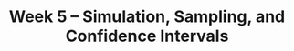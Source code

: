 ---
    title: Week 5 – Simulation, Sampling, and Confidence Intervals
    weekNumber: 5
    days:
      - date: 2025-07-28
        events:
          - name: LEC 16
            type: lecture
            title: Permutation Testing Continued, Correlation
            # url: http://datahub.ucsd.edu/user-redirect/git-sync?repo=https://github.com/dsc-courses/dsc10-2025-sp&subPath=lectures/lec12/lec12.ipynb
            # html: resources/lectures/lec12/lec12.html
            podcast:
            # readings:
            #   - name: BPD 1-6
            #     url: https://notes.dsc10.com/01-getting_started/tools.html
          - name: QUIZ 4
            type: quiz
            title: Quiz 3 covers Lectures 12-15
          - name: LAB 6
            type: lab
            title: Hypothesis Testing
      - date: 2025-07-29
        events:
          - name: LEC 17
            type: lecture
            title: Correlation Continued, Regression, and Least Squares
            # url: http://datahub.ucsd.edu/user-redirect/git-sync?repo=https://github.com/dsc-courses/dsc10-2025-sp&subPath=lectures/lec13/lec13.ipynb
            # html: resources/lectures/lec13/lec13.html
            podcast:
            # readings:
            #   - name: BPD 1-6
            #     url: https://notes.dsc10.com/01-getting_started/tools.html
      - date: 2025-07-30
        events:
          - name: LEC 18
            type: lecture
            title: Residuals and Inference
            # url: http://datahub.ucsd.edu/user-redirect/git-sync?repo=https://github.com/dsc-courses/dsc10-2025-sp&subPath=lectures/lec14/lec14.ipynb
            # html: resources/lectures/lec14/lec14.html
            podcast:
            # readings:
            #   - name: BPD 1-6
            #     url: https://notes.dsc10.com/01-getting_started/tools.html
          - name: LAB 7
            type: lab
            title: Regression
          - name: Hw 6
            type: hw
            title: Hypothesis Testing and Permutation Testing
      - date: 2025-08-01
        events:
          - name: LEC 19
            type: lecture
            title: Final Review
            # url: http://datahub.ucsd.edu/user-redirect/git-sync?repo=https://github.com/dsc-courses/dsc10-2025-sp&subPath=lectures/lec15/lec15.ipynb
            # html: resources/lectures/lec15/lec15.html
            podcast:
            # readings:
            #   - name: BPD 1-6
            #     url: https://notes.dsc10.com/01-getting_started/tools.html
      - date: 2025-08-02
        events:
          - name: EXAM
            type: exam
            title: <b>Final Exam (8AM to 11AM)</b>
          - name: PROJ
            type: proj
            title: Final Project
            url: http://datahub.ucsd.edu/user-redirect/git-sync?repo=https://github.com/dsc-courses/dsc10-2025-su&subPath=projects/final_project/FinalProject.ipynb
---